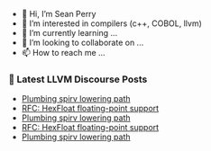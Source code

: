 - 👋 Hi, I’m Sean Perry
- 👀 I’m interested in compilers (c++, COBOL, llvm)
- 🌱 I’m currently learning ...
- 💞️ I’m looking to collaborate on ...
- 📫 How to reach me ...

<!---
s66perry/s66perry is a ✨ special ✨ repository because its `README.md` (this file) appears on your GitHub profile.
You can click the Preview link to take a look at your changes.
--->
### 📕 Latest LLVM Discourse Posts

<!-- DISCOURSE-LLVM:START -->
- [Plumbing spirv lowering path](https://discourse.llvm.org/t/plumbing-spirv-lowering-path/76131#post_9)
- [RFC: HexFloat floating-point support](https://discourse.llvm.org/t/rfc-hexfloat-floating-point-support/75833#post_9)
- [Plumbing spirv lowering path](https://discourse.llvm.org/t/plumbing-spirv-lowering-path/76131#post_8)
- [RFC: HexFloat floating-point support](https://discourse.llvm.org/t/rfc-hexfloat-floating-point-support/75833#post_8)
- [Plumbing spirv lowering path](https://discourse.llvm.org/t/plumbing-spirv-lowering-path/76131#post_7)
<!-- DISCOURSE-LLVM:END -->
